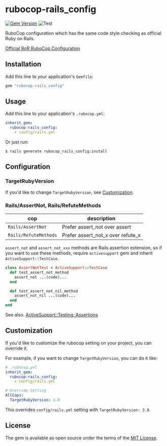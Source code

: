 # rubocop-rails_config

[![Gem Version](https://badge.fury.io/rb/rubocop-rails_config.svg)](https://badge.fury.io/rb/rubocop-rails_config)
![Test](https://github.com/toshimaru/rubocop-rails_config/workflows/Test/badge.svg)

RuboCop configuration which has the same code style checking as official Ruby on Rails.

[Official RoR RuboCop Configuration](https://github.com/rails/rails/blob/main/.rubocop.yml)

## Installation

Add this line to your application's `Gemfile`:

```ruby
gem "rubocop-rails_config"
```

## Usage

Add this line to your application's `.rubocop.yml`:

```yml
inherit_gem:
  rubocop-rails_config:
    - config/rails.yml
```

Or just run:

```console
$ rails generate rubocop_rails_config:install
```

## Configuration

### TargetRubyVersion

If you'd like to change `TargetRubyVersion`, see [Customization](#customization).

### Rails/AssertNot, Rails/RefuteMethods

| cop | description |
| --- | --- |
| `Rails/AssertNot`     | Prefer assert_not over assert |
| `Rails/RefuteMethods` | Prefer assert_not_x over refute_x |

`assert_not` and `assert_not_xxx` methods are Rails assertion extension, so if you want to use these methods, require `activesupport` gem and inherit `ActiveSupport::TestCase`.

```rb
class AssertNotTest < ActiveSupport::TestCase
  def test_assert_not_method
    assert_not ...(code)...
  end

  def test_assert_not_nil_method
    assert_not_nil ...(code)...
  end
end
```

See also. [ActiveSupport::Testing::Assertions](https://api.rubyonrails.org/classes/ActiveSupport/Testing/Assertions.html)

## Customization

If you'd like to customize the rubocop setting on your project, you can override it.

For example, if you want to change `TargetRubyVersion`, you can do it like:

```yml
# .rubocop.yml
inherit_gem:
  rubocop-rails_config:
    - config/rails.yml

# Override Setting
AllCops:
  TargetRubyVersion: 3.0
```

This overrides `config/rails.yml` setting with `TargetRubyVersion: 3.0`.

## License

The gem is available as open source under the terms of the [MIT License](http://opensource.org/licenses/MIT).
